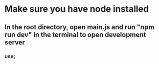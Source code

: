 # Make sure you have node installed
## In the root directory, open main.js and run "npm run dev" in the terminal to open development server
### use;